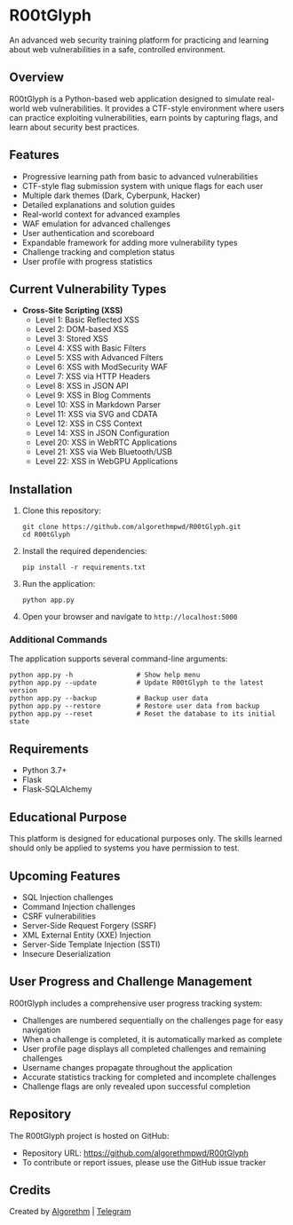 # R00tGlyph

An advanced web security training platform for practicing and learning about web vulnerabilities in a safe, controlled environment.

## Overview

R00tGlyph is a Python-based web application designed to simulate real-world web vulnerabilities. It provides a CTF-style environment where users can practice exploiting vulnerabilities, earn points by capturing flags, and learn about security best practices.

## Features

- Progressive learning path from basic to advanced vulnerabilities
- CTF-style flag submission system with unique flags for each user
- Multiple dark themes (Dark, Cyberpunk, Hacker)
- Detailed explanations and solution guides
- Real-world context for advanced examples
- WAF emulation for advanced challenges
- User authentication and scoreboard
- Expandable framework for adding more vulnerability types
- Challenge tracking and completion status
- User profile with progress statistics

## Current Vulnerability Types

- **Cross-Site Scripting (XSS)**
  - Level 1: Basic Reflected XSS
  - Level 2: DOM-based XSS
  - Level 3: Stored XSS
  - Level 4: XSS with Basic Filters
  - Level 5: XSS with Advanced Filters
  - Level 6: XSS with ModSecurity WAF
  - Level 7: XSS via HTTP Headers
  - Level 8: XSS in JSON API
  - Level 9: XSS in Blog Comments
  - Level 10: XSS in Markdown Parser
  - Level 11: XSS via SVG and CDATA
  - Level 12: XSS in CSS Context
  - Level 14: XSS in JSON Configuration
  - Level 20: XSS in WebRTC Applications
  - Level 21: XSS via Web Bluetooth/USB
  - Level 22: XSS in WebGPU Applications

## Installation

1. Clone this repository:
   ```
   git clone https://github.com/algorethmpwd/R00tGlyph.git
   cd R00tGlyph
   ```
2. Install the required dependencies:
   ```
   pip install -r requirements.txt
   ```
3. Run the application:
   ```
   python app.py
   ```
4. Open your browser and navigate to `http://localhost:5000`

### Additional Commands

The application supports several command-line arguments:

```
python app.py -h                # Show help menu
python app.py --update          # Update R00tGlyph to the latest version
python app.py --backup          # Backup user data
python app.py --restore         # Restore user data from backup
python app.py --reset           # Reset the database to its initial state
```

## Requirements

- Python 3.7+
- Flask
- Flask-SQLAlchemy

## Educational Purpose

This platform is designed for educational purposes only. The skills learned should only be applied to systems you have permission to test.

## Upcoming Features

- SQL Injection challenges
- Command Injection challenges
- CSRF vulnerabilities
- Server-Side Request Forgery (SSRF)
- XML External Entity (XXE) Injection
- Server-Side Template Injection (SSTI)
- Insecure Deserialization

## User Progress and Challenge Management

R00tGlyph includes a comprehensive user progress tracking system:

- Challenges are numbered sequentially on the challenges page for easy navigation
- When a challenge is completed, it is automatically marked as complete
- User profile page displays all completed challenges and remaining challenges
- Username changes propagate throughout the application
- Accurate statistics tracking for completed and incomplete challenges
- Challenge flags are only revealed upon successful completion

## Repository

The R00tGlyph project is hosted on GitHub:
- Repository URL: https://github.com/algorethmpwd/R00tGlyph
- To contribute or report issues, please use the GitHub issue tracker

## Credits

Created by [Algorethm](https://youtube.com/@algorethm_) | [Telegram](https://t.me/hackerpwd1)
